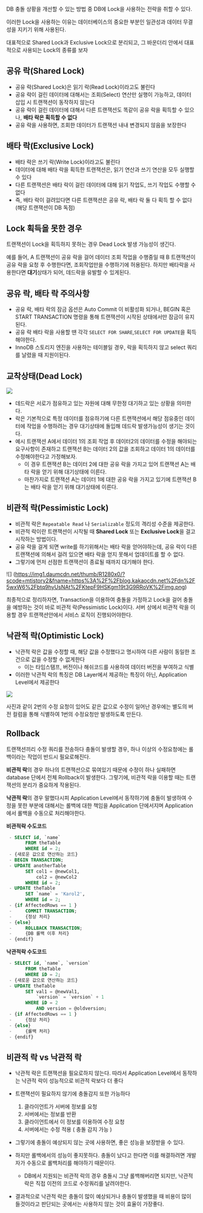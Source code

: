 DB 충돌 상황을 개선할 수 있는 방법 중 DB에 Lock을 사용하는 전략을 취할 수 있다.

이러한 Lock을 사용하는 이유는 데이터베이스의 중요한 부분인 일관성과 데이터 무결성을 지키기 위해 사용된다.

대표적으로 Shared Lock과 Exclusive Lock으로 분리되고, 그 바운더리 안에서 대표적으로 사용되는 Lock의 종류를 보자

## 공유 락(Shared Lock)
- 공유 락(Shared Lock)은 읽기 락(Read Lock)이라고도 불린다
- 공유 락이 걸린 데이터에 대해서는 조회(Select) 연산만 실행이 가능하고, 데이터 삽입 시 트랜잭션이 동작하지 않는다
- 공유 락이 걸린 데이터에 대해서 다른 트랜잭션도 똑같이 공유 락을 획득할 수 있으나, **배타 락은 획득할 수 없다**
- 공유 락을 사용하면, 조회한 데이터가 트랜잭션 내내 변경되지 않음을 보장한다

## 배타 락(Exclusive Lock)
- 배타 락은 쓰기 락(Write Lock)이라고도 불린다
- 데이터에 대해 배타 락을 획득한 트랜잭션은, 읽기 연산과 쓰기 연산을 모두 실행할 수 있다
- 다른 트랜잭션은 배타 락이 걸린 데이터에 대해 읽기 작업도, 쓰기 작업도 수행할 수 없다
- 즉, 배타 락이 걸려있다면 다른 트랜잭션은 공유 락, 배타 락 둘 다 획득 할 수 없다 (해당 트랜잭션이 DB 독점)

## Lock 획득을 못한 경우

트랜잭션이 Lock을 획득하지 못하는 경우 Dead Lock 발생 가능성이 생긴다.

예를 들어, A 트랜잭션이 공유 락을 걸어 데이터 조회 작업을 수행중일 때 B 트랜잭션이 공유 락을 요청 후 수행한다면, 조회작업만을 수행하기에 허용된다.
하지만 배타락을 사용한다면 **대기**상태가 되어, 데드락을 유발할 수 있게된다.

## 공유 락, 배타 락 주의사항
- 공유 락, 배타 락의 잠금 옵션은 Auto Commit 이 비활성화 되거나, BEGIN 혹은 START TRANSACTION 명령을 통해 트랜잭션이 시작된 상태에서만 잠금이 유지된다.
- 공유 락 배타 락을 사용할 땐 각각 `SELECT FOR SHARE`,`SELECT FOR UPDATE`을 획득해야한다.
- InnoDB 스토리지 엔진을 사용하는 테이블일 경우, 락을 획득하지 않고 select 쿼리를 날렸을 때 지원이된다.

## 교착상태(Dead Lock)

![](https://hudi.blog/static/d8f59d5b092ef60cfbafc06f11da94c9/610aa/deadlock.png)

- 데드락은 서로가 점유하고 있는 자원에 대해 무한정 대기하고 있는 상황을 의미한다.
- 락은 기본적으로 특정 데이터를 점유하기에 다른 트랜잭션에서 해당 점유중인 데이터에 작업을 수행하려는 경우 대기상태에 돌입해 데드락 발생가능성이 생기는 것이다.
- 예시 트랜잭션 A에서 데이터 1의 조회 작업 후 데이터2의 데이터를 수정을 해야되는 요구사항이 존재하고 트랜잭션 B는 데이터 2의 값을 조회하고 데이터 1의 데이터를 수정해야한다고 가정해보자.
  - 이 경우 트랜잭션 B는 데이터 2에 대한 공유 락을 가지고 있어 트랜잭션 A는 배타 락을 얻기 위해 대기상태에 이른다.
  - 마찬가지로 트랜잭션 A는 데이터 1에 대한 공유 락을 가지고 있기에 트랜잭션 B는 배타 락을 얻기 위해 대기상태에 이른다.

  
## 비관적 락(Pessimistic Lock)
- 비관적 락은 `Repeatable Read` 나 `Serializable` 정도의 격리성 수준을 제공한다.
- 비관적 락이란 트랜잭션이 시작될 때 **Shared Lock** 또는 **Exclusive Lock**을 걸고 시작하는 방법이다.
- 공유 락을 걸게 되면 write를 하기위해서는 배타 락을 얻어야하는데, 공유 락이 다른 트랜잭션에 의해서 걸려 있으면 배타 락을 얻지 못해서 업데이트를 할 수 없다.
- 그렇기에 먼저 선점한 트랜잭션이 종료될 때까지 대기해야 한다.

![] (https://img1.daumcdn.net/thumb/R1280x0/?scode=mtistory2&fname=https%3A%2F%2Fblog.kakaocdn.net%2Fdn%2F5wxW6%2Fbtq9hyUsNAt%2FKtepF9HSKgm19t3G9RRoVK%2Fimg.png)

최종적으로 정리하자면, Transaction을 이용하여 충돌을 가정하고 Lock을 걸어 충돌을 예방하는 것이 바로 비관적 락(Pessimistic Lock)이다.
서버 상에서 비관적 락을 이용할 경우 트랜잭션안에서 서비스 로직이 진행되어야한다.


## 낙관적 락(Optimistic Lock)
- 낙관적 락은 값을 수정할 때, 해당 값을 수정했다고 명시하여 다른 사람이 동일한 조건으로 값을 수정할 수 없게한다
  - 이는 타임스탬프, 버전이나 해쉬코드를 사용하여 데이터 버전을 부여하고 식별
- 이러한 낙관적 락의 특징은 DB Layer에서 제공하는 특징이 아닌, Application Level에서 제공한다

![](https://img1.daumcdn.net/thumb/R1280x0/?scode=mtistory2&fname=https%3A%2F%2Fblog.kakaocdn.net%2Fdn%2FINtDF%2Fbtq9hzFPQQU%2FIvsEoEH3yYXqL1irPPs4W1%2Fimg.png)

사진과 같이 2번의 수정 요청이 있어도 같은 값으로 수정이 일어난 경우에는 별도의 버전 컬럼을 통해 식별하여 1번의 수정요청만 발생하도록 만든다.

## Rollback
트랜잭션끼리 수정 쿼리를 전송하다 충돌이 발생할 경우, 하나 이상의 수정요청에는 롤백이라는 작업이 반드시 필요로해진다.

**비관적 락**의 경우 하나의 트랜잭션으로 묶여있기 때문에 수정이 하나 실패하면 database 단에서 전체 Rollback이 발생한다.
그렇기에, 비관적 락을 이용할 때는 트랜잭션의 분리가 중요하게 작용된다.

**낙관적 락**의 경우 말했다시피 Application Level에서 동작하기에 충돌이 발생하여 수정을 못한 부분에 대해서는 롤백에 대한 책임을 Application 단에서지며 Application에서 롤백을 수동으로 처리해야한다.

**비관적락 수도코드**
```sql
 - SELECT id, `name`
       FROM theTable
       WHERE id = 2;
 - {새로운 값으로 연산하는 코드}
 - BEGIN TRANSACTION;
 - UPDATE anotherTable
       SET col1 = @newCol1,
           col2 = @newCol2
       WHERE id = 2;
 - UPDATE theTable
       SET `name` = 'Karol2',
       WHERE id = 2;
 - {if AffectedRows == 1 }
 -     COMMIT TRANSACTION;
 -     {정상 처리}
 - {else}
 -     ROLLBACK TRANSACTION;
 -     {DB 롤백 이후 처리}
 - {endif}
```

**낙관적락 수도코드**
```sql
 - SELECT id, `name`, `version`
       FROM theTable
       WHERE iD = 2;
 - {새로운 값으로 연산하는 코드}
 - UPDATE theTable
       SET val1 = @newVal1,
           `version` = `version` + 1
       WHERE iD = 2
           AND version = @oldversion;
 - {if AffectedRows == 1 }
 -     {정상 처리}
 - {else}
 -     {롤백 처리}
 - {endif}
```

## 비관적 락 vs 낙관적 락
- 낙관적 락은 트랜잭션을 필요로하지 않는다. 따라서 Application Level에서 동작하는 낙관적 락이 성능적으로 비관적 락보다 더 좋다
- 트랜잭션이 필요하지 않기에 충돌감지 또한 가능하다
  1. 클라이언트가 서버에 정보를 요청
  2. 서버에서는 정보를 반환
  3. 클라이언트에서 이 정보를 이용하여 수정 요청
  4. 서버에서는 수정 적용 ( 충돌 감지 가능 )

- 그렇기에 충돌이 예상되지 않는 곳에 사용하면, 좋은 성능을 보장받을 수 있다.
- 하지만 롤백에서의 성능이 좋지못하다. 충돌이 났다고 한다면 이를 해결하려면 개발자가 수동으로 롤백처리를 해야하기 때문이다.
  - DB에서 지원되는 비관적 락의 경우 충돌시 그냥 롤백해버리면 되지만, 낙관적 락은 직접 이전의 코드로 수정쿼리를 날려야한다.
- 결과적으로 낙관적 락은 충돌이 많이 예상되거나 충돌이 발생했을 때 비용이 많이 들것이라고 판단되는 곳에서는 사용하지 않는 것이 효율이 가장좋다.
